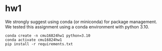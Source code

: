 # hw1

We strongly suggest using conda (or miniconda) for package management. We tested this assignment using a conda environment with python 3.10.

```shell
conda create -n cmu16824hw1 python=3.10
conda activate cmu16824hw1
pip install -r requirements.txt
```
